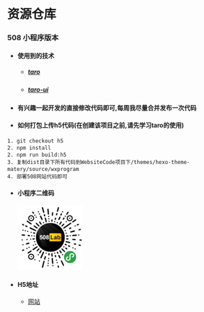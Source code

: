 # 资源仓库
### 508 小程序版本

- #### 使用到的技术
    - ##### [taro](https://nervjs.github.io/taro/docs/README.html)
    - ##### [taro-ui](https://taro-ui.aotu.io/#/docs/introduction)

- #### 有兴趣一起开发的直接修改代码即可,每周我尽量合并发布一次代码

- #### 如何打包上传h5代码(在创建该项目之前,请先学习taro的使用)
```
1. git checkout h5
2. npm install 
2. npm run build:h5
3. 复制dist目录下所有代码到WebsiteCode项目下/themes/hexo-theme-matery/source/wxprogram
4. 部署508网站代码即可
```

- #### 小程序二维码
    <img src="./doc/qycode.jpg" width="150px" height="150px">
- #### H5地址
    - [网站](https://www.dongkji.com/wxprogram/)

